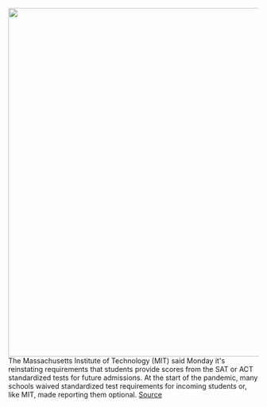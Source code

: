 <img src='https://cdn.vox-cdn.com/thumbor/HlCFa-q5xYQt9dI5DbIdX7tL1nc=/0x0:5095x3397/1200x800/filters:focal(1832x1276:2646x2090)/cdn.vox-cdn.com/uploads/chorus_image/image/70682896/1255079629.0.jpg' width='700px' /><br/>
The Massachusetts Institute of Technology (MIT) said Monday it's reinstating requirements that students provide scores from the SAT or ACT standardized tests for future admissions. At the start of the pandemic, many schools waived standardized test requirements for incoming students or, like MIT, made reporting them optional.
<a href='https://www.theverge.com/2022/3/28/23000545/mit-sat-act-standardized-test-coronavirus-pandemic'> Source <a/>